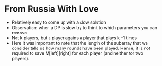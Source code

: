# From Russia With Love

- Relatively easy to come up with a slow solution
- Observation: when a DP is slow try to think to which parameters you can remove
- Not k players, but a player agains a player that plays k -1 times
- Here it was important to note that the length of the subarray that we consider tells us how many rounds have been played. Hence, it is not required to save M[left][right] for each player (and neither for two players).  
